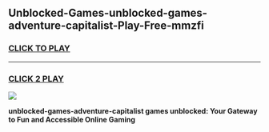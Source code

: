 
## Unblocked-Games-unblocked-games-adventure-capitalist-Play-Free-mmzfi
<h3>
<a href="https://premium76.site?title=unblocked-games-adventure-capitalist&ref=18A1">CLICK TO PLAY</a></h3>
<hr>

<h3>
<a href="https://premium76.site?title=unblocked-games-adventure-capitalist&ref=18A1">CLICK 2 PLAY</a>
  
</h3>

<a href="https://premium76.site?title=unblocked-games-adventure-capitalist&ref=18A1"><img src="https://clearcache.store/games.png"></a>


**unblocked-games-adventure-capitalist games unblocked: Your Gateway to Fun and Accessible Online Gaming**
